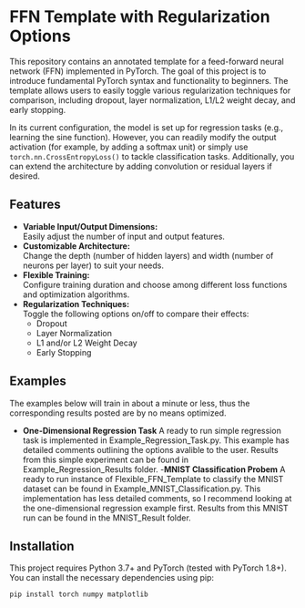 # FFN Template with Regularization Options

This repository contains an annotated template for a feed-forward neural network (FFN) implemented in PyTorch. The goal of this project is to introduce fundamental PyTorch syntax and functionality to beginners. The template allows users to easily toggle various regularization techniques for comparison, including dropout, layer normalization, L1/L2 weight decay, and early stopping.

In its current configuration, the model is set up for regression tasks (e.g., learning the sine function). However, you can readily modify the output activation (for example, by adding a softmax unit) or simply use `torch.nn.CrossEntropyLoss()` to tackle classification tasks. Additionally, you can extend the architecture by adding convolution or residual layers if desired.

## Features

- **Variable Input/Output Dimensions:**  
  Easily adjust the number of input and output features.
- **Customizable Architecture:**  
  Change the depth (number of hidden layers) and width (number of neurons per layer) to suit your needs.
- **Flexible Training:**  
  Configure training duration and choose among different loss functions and optimization algorithms.
- **Regularization Techniques:**  
  Toggle the following options on/off to compare their effects:
  - Dropout
  - Layer Normalization
  - L1 and/or L2 Weight Decay
  - Early Stopping

## Examples
The examples below will train in about a minute or less, thus the corresponding results posted are by no means optimized. 
- **One-Dimensional Regression Task**
  A ready to run simple regression task is implemented in Example_Regression_Task.py. This example has detailed comments outlining the options avalible to the user. Results from this simple experiment can be found in Example_Regression_Results folder.
-**MNIST Classification Probem**
  A ready to run instance of Flexible_FFN_Template to classify the MNIST dataset can be found in Example_MNIST_Classification.py. This implementation has less detailed comments, so I recommend looking at the one-dimensional regression example first. Results from this MNIST run can be found in the MNIST_Result folder.
  

## Installation

This project requires Python 3.7+ and PyTorch (tested with PyTorch 1.8+). You can install the necessary dependencies using pip:

```bash
pip install torch numpy matplotlib
